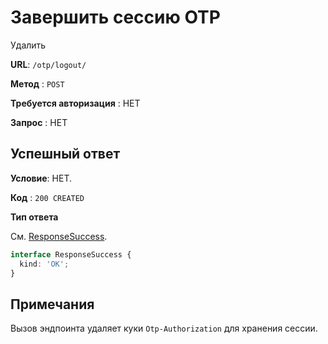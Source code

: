 # Завершить сессию OTP

Удалить

**URL**: `/otp/logout/`

**Метод** : `POST`

**Требуется авторизация** : НЕТ

**Запрос** : НЕТ

## Успешный ответ

**Условие**: НЕТ.

**Код** : `200 CREATED`

**Тип ответа**

См. [ResponseSuccess](/api-docs/types.md#ResponseSuccess).

```typescript
interface ResponseSuccess {
  kind: 'OK';
}
```

## Примечания

Вызов эндпоинта удаляет куки `Otp-Authorization` для хранения сессии.
